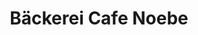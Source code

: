 ---
title: "Bäckerei Cafe Noebe"
url: /fredersdorf-vogelsdorf/baeckerei-cafe-noebe/
shop: Bäckerei
---